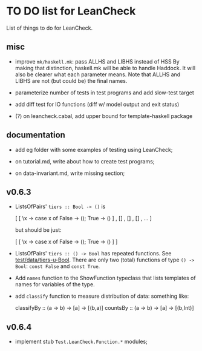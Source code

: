 TO DO list for LeanCheck
========================

List of things to do for LeanCheck.


misc
----

* improve `mk/haskell.mk`: pass ALLHS and LIBHS instead of HSS
  By making that distinction, haskell.mk will be able to handle Haddock.
  It will also be clearer what each parameter means.
  Note that ALLHS and LIBHS are not (but could be) the final names.

* parameterize number of tests in test programs and add slow-test target

* add diff test for IO functions (diff w/ model output and exit status)

* (?) on leancheck.cabal, add upper bound for template-haskell package


documentation
-------------

* add eg folder with some examples of testing using LeanCheck;

* on tutorial.md, write about how to create test programs;

* on data-invariant.md, write missing section;


v0.6.3
------

* ListsOfPairs' `tiers :: Bool -> ()` is

	[ [ \x -> case x of False -> (); True -> () ]
	, []
	, []
	, []
	, ...
	]

  but should be just:

	[ [ \x -> case x of False -> (); True -> () ] ]

* ListsOfPairs' `tiers :: () -> Bool` has repeated functions.
  See [test/data/tiers-u-Bool](test/data/tiers-u-Bool).
  There are only two (total) functions of type `() -> Bool`:
  `const False` and `const True`.

* Add `names` function to the ShowFunction typeclass that lists templates of
  names for variables of the type.

* add `classify` function to measure distribution of data:
  something like:

    classifyBy :: (a -> b) -> [a] -> [(b,a)]
	countsBy :: (a -> b) -> [a] -> [(b,Int)]


v0.6.4
------

* implement stub `Test.LeanCheck.Function.*` modules;
